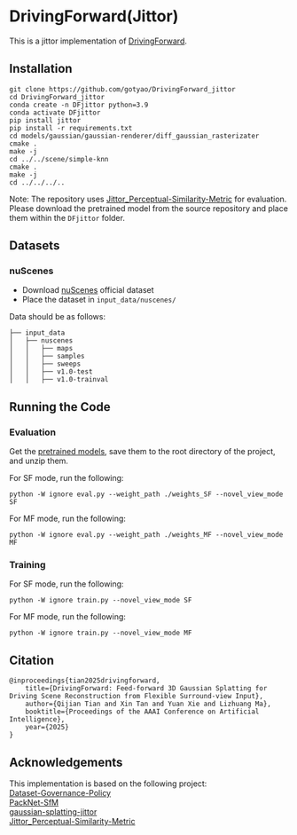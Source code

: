# DrivingForward(Jittor)
This is a jittor implementation of [DrivingForward](https://github.com/fangzhou2000/DrivingForward). 

## Installation
```
git clone https://github.com/gotyao/DrivingForward_jittor
cd DrivingForward_jittor
conda create -n DFjittor python=3.9
conda activate DFjittor
pip install jittor
pip install -r requirements.txt
cd models/gaussian/gaussian-renderer/diff_gaussian_rasterizater
cmake .
make -j
cd ../../scene/simple-knn
cmake .
make -j
cd ../../../..
```

Note: The repository uses [Jittor_Perceptual-Similarity-Metric](https://github.com/ty625911724/Jittor_Perceptual-Similarity-Metric) for evaluation. Please download the pretrained model from the source repository and place them within the `DFjittor` folder.

## Datasets

### nuScenes 
* Download [nuScenes](https://www.nuscenes.org/nuscenes) official dataset
* Place the dataset in `input_data/nuscenes/`

Data should be as follows:
```
├── input_data
│   ├── nuscenes
│   │   ├── maps
│   │   ├── samples
│   │   ├── sweeps
│   │   ├── v1.0-test
│   │   ├── v1.0-trainval
```

## Running the Code

### Evaluation

Get the [pretrained models](https://drive.google.com/file/d/1zT7FzUihjax1S5v_iuWJqc70DON76U1v/view?usp=sharing), save them to the root directory of the project, and unzip them.

For SF mode, run the following:
```
python -W ignore eval.py --weight_path ./weights_SF --novel_view_mode SF
```

For MF mode, run the following:
```
python -W ignore eval.py --weight_path ./weights_MF --novel_view_mode MF
```

### Training

For SF mode, run the following:
```
python -W ignore train.py --novel_view_mode SF
```

For MF mode, run the following:
```
python -W ignore train.py --novel_view_mode MF
```

## Citation
```
@inproceedings{tian2025drivingforward,
    title={DrivingForward: Feed-forward 3D Gaussian Splatting for Driving Scene Reconstruction from Flexible Surround-view Input}, 
    author={Qijian Tian and Xin Tan and Yuan Xie and Lizhuang Ma},
    booktitle={Proceedings of the AAAI Conference on Artificial Intelligence},
    year={2025}
}
```

## Acknowledgements
This implementation is based on the following project:   
[Dataset-Governance-Policy](https://github.com/TRI-ML/dgp)  
[PackNet-SfM](https://github.com/TRI-ML/packnet-sfm)  
[gaussian-splatting-jittor](https://github.com/otakuxiang/gaussian-splatting-jittor)  
[Jittor_Perceptual-Similarity-Metric](https://github.com/ty625911724/Jittor_Perceptual-Similarity-Metric)  
